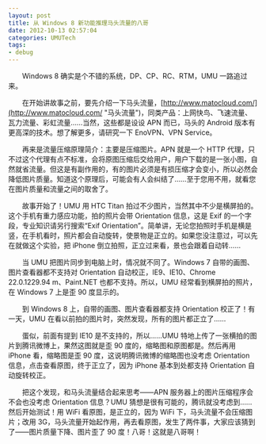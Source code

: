 ```yaml
---
layout: post
title: 从 Windows 8 新功能推理马头流量的八哥
date: 2012-10-13 02:57:04
categories: UMUTech
tags:
- debug
---
```

　　Windows 8 确实是个不错的系统，DP、CP、RC、RTM，UMU 一路追过来。

　　在开始讲故事之前，要先介绍一下马头流量，[http://www.matocloud.com/](http://www.matocloud.com/ "马头流量")，同类产品：上网快鸟、飞速流量、瓦力流量、彩虹流量……当然，这些都是设设 APN 而已，马头的 Android 版本有更高深的技术。想了解更多，请研究一下 EnoVPN、VPN Service。

　　再来是流量压缩原理简介：主要是压缩图片。APN 就是一个 HTTP 代理，只不过这个代理有点不标准，会将原图压缩后交给用户，用户下载的是一张小图，自然就省流量。但这是有副作用的，有的图片必须是有损压缩才会变小，所以必然会降低图片质量。知道这个原理后，可能会有人会纠结了……至于您用不用，就看您在图片质量和流量之间的取舍了。

　　故事开始了！UMU 用 HTC Titan 拍过不少图片，当然其中不少是横屏拍的。这个手机有重力感应功能，拍的照片会带 Orientation 信息，这是 Exif 的一个字段，专业知识请另行搜索“Exif Orientation”。简单讲，无论您拍照时手机是横是竖，在手机看时，照片都会自动旋转，使景物是正立的。如果您没注意过，可以先在就做这个实验，把 iPhone 倒立拍照，正立过来看，景也会跟着自动转……

　　当 UMU 把图片同步到电脑上时，情况就不同了。Windows 7 自带的画图、图片查看器都不支持对 Orientation 自动校正，IE9、IE10、Chrome 22.0.1229.94 m、Paint.NET 也都不支持。所以，UMU 经常看到横屏拍的照片，在 Windows 7 上是歪 90 度显示的。

　　到 Windows 8 上，自带的画图、图片查看器都支持 Orientation 校正了！有一天，UMU 在看以前拍的图片时，突然发现，所有的图片都正立了……

　　蛋似，前面有提到 IE10 是不支持的，所以……UMU 特地上传了一张横拍的图片到腾讯微博上，果然这图就是歪 90 度的，缩略图和原图都是。然后再用 iPhone 看，缩略图是歪 90 度，这说明腾讯微博的缩略图也没考虑 Orientation 信息，点击查看原图，终于正立了，因为 iPhone 基本到处都支持 Orientation 自动旋转校正。

　　把这个发现，和马头流量结合起来思考——APN 服务器上的图片压缩程序会不会也没考虑 Orientation 信息？UMU 猜想是很有可能的，腾讯就没考虑到……然后开始测试！用 WiFi 看原图，是正立的，因为 WiFi 下，马头流量不会压缩图片；改用 3G，马头流量开始起作用，再去看原图，发生了两件事，大家应该猜到了——图片质量下降、图片歪了 90 度！八哥！这就是八哥啊！
